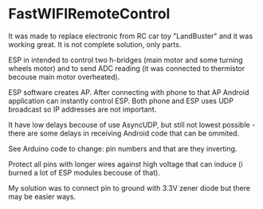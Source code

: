 # FastWIFIRemoteControl

It was made to replace electronic from RC car toy "LandBuster" and it was working great.
It is not complete solution, only parts.

ESP in intended to control two h-bridges (main motor and some turning wheels motor) and to send ADC reading (it was connected to thermistor becouse main motor overheated).

ESP software creates AP. After connecting with phone to that AP Android application can instantly control ESP. Both phone and ESP uses UDP broadcast so IP addresses are not important.

It have low delays becouse of use AsyncUDP, but still not lowest possible - there are some delays in receiving Android code that can be ommited.

See Arduino code to change: pin numbers and that are they inverting. 

Protect all pins with longer wires against high voltage that can induce (i burned a lot of ESP modules becouse of that). 

My solution was to connect pin to ground with 3.3V zener diode but there may be easier ways.

